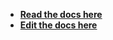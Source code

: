 - [**Read the docs here**](https://cycle.js.org/api/most-run.html)
- [**Edit the docs here**](https://github.com/cyclejs/cyclejs/blob/master/docs/content/api/most-run.html)
